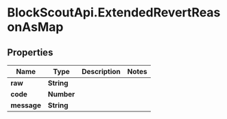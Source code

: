 # BlockScoutApi.ExtendedRevertReasonAsMap

## Properties
Name | Type | Description | Notes
------------ | ------------- | ------------- | -------------
**raw** | **String** |  | 
**code** | **Number** |  | 
**message** | **String** |  | 
